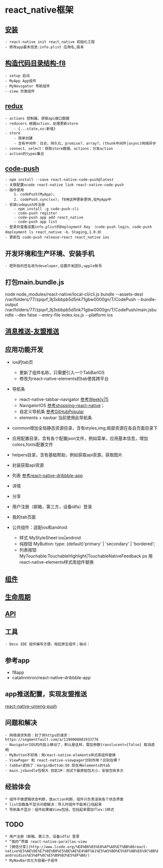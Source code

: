 # react_native框架

## [安装]()
    - react-native init react_native 初始化工程
    - 修改app基本信息:info.plist 应用名,版本

## [构造代码目录结构-f8](https://github.com/fbsamples/f8app)
    - setup 启动
    - MyApp App组件
    - MyNavigator 导航组件
    - view 页面组件

## [redux](http://cn.redux.js.org/docs/react-redux/quick-start.html)
    - actions 控制器、获取api接口数据
    - reducers 根据action，处理更新store
        - {...state,xx:新值}
    - store
        - 简单创建
        - 含有中间件：日志，持久化，promise?，array?，(thunk中间件|async)网络异步
    - connect、select：获取store数据、actions：分发action
    - action的types集合

## [code-push](https://github.com/Microsoft/react-native-code-push#ios-setup)
    - npm install --save react-native-code-push@latest
    - 关联配置xcode react-native link react-native-code-push
    - 插件使用 
        1. codePush(MyApp);
        2. codePush.sync(xx); f8用这种更新更快,在MyApp中
    - 安装codepush并注册
        - npm install -g code-push-cli
        - code-push register
        - code-push app add react_native
        - code-push app list 
    - 登录并查看设置info.plist的Deployment Key （code-push login、code-push deployment ls react_native -k、Staging,1.0.0）
    - 更新包 code-push release-react react_native ios

## 开发环境和生产环境、安装手机
    - 把所有的签名改为developer,设置开发团队;apple账号

## 打包main.bundle.js
node node_modules/react-native/local-cli/cli.js bundle --assets-dest /var/folders/77/zpqvf_9j3xbbpb5d5nk71gbw0000gn/T/CodePush --bundle-output /var/folders/77/zpqvf_9j3xbbpb5d5nk71gbw0000gn/T/CodePush/main.jsbundle --dev false --entry-file index.ios.js --platform ios

## [消息推送-友盟推送](/doc/友盟推送.md)

## 应用功能开发

* ios的tab页
    - 更新了组件名称，只需要引入一个TabBarIOS
    - 修改为react-native-elements的tab使其跨平台

* 导航条
    - react-native-tabbar-navigator [参考Weekly75](https://github.com/fakefish/Weekly75/blob/master/app/common/WeeklyApp.js)
    - NavigatorIOS [参考shopping-react-native](https://github.com/bigsui/shopping-react-native)；
    - 自定义导航条 [参考GitHubPopular](https://github.com/crazycodeboy/GitHubPopular/tree/master/js/page)
    - elements + navbar 当前使用此导航条

* common增加全局静态资源目录，含有styles,img;局部资源在各自页面目录下
* 应用配置目录，含有各个配置json文件，例如菜单，应用基本信息，增加colors,fonts配置文件
* helpers目录，含有基础帮助，例如获取api资源，获取图片
* 封装获取api资源
* 列表 [参考react-native-dribbble-app](https://github.com/catalinmiron/react-native-dribbble-app)
* 详情
* 分享
* 用户注册（邮箱，第三方，设备idfa）登录
* 我的tab页面

* 公共组件：适配ios和android
    - 样式 MyStyleSheet ios|android
    - 纯按钮 MyButton: type: (default)'primary' | 'secondary' | 'bordered';
    - 列表按钮 MyTouchable:TouchableHighlight|TouchableNativeFeedback
ps 用react-native-elements样式库组件替换

## [组件](/doc/组件.md)
## [生命周期](/doc/生命周期.md)
## [API](/doc/API.md)

## 工具
    - Deco IDE 组件编写方便，拖拉原生组件；缺点：

## 参考app
* f8app
* catalinmiron/react-native-dribbble-app

## app推送配置，实现友盟推送
[react-native-umeng-push](https://github.com/liuchungui/react-native-umeng-push)

## 问题和解决
    - 网络请求失败：封了非https的请求：https://segmentfault.com/a/1190000002933776
    - NavigatorIOS的内容上移动了，默认是这样，需加参数translucent={false} 取消透明
    - MyButton不好用：用react-native-elements样式库组件替换
    - ViewPager 和 react-native-viewpager分别作用？区别在哪？
    - tabbar遮挡了：marginBottom:50 现在用elements的tab
    - main.jsbundle包很大 目前1M：测试下最原始包大小，安装包有多大

## 经验体会
    * 组件不做逻辑状态判断，放action判断，组件只负责渲染各个状态界面
    * list加载条不显示问题解决：导入时组件不能用{}括起来
    * 导航条不显示：组件如果被View包括，包括起来需加flex:1样式

## TODO
    * 用户注册（邮箱，第三方，设备idfa）登录
    * “我的”界面 react-native-parallax-view
    * [微信分享](http://www.lcode.org/%E8%B6%85%E8%AF%A6%E7%BB%86react-native%E5%AE%9E%E7%8E%B0%E5%BE%AE%E4%BF%A1%E5%A5%BD%E5%8F%8B%E6%9C%8B%E5%8F%8B%E5%9C%88%E5%88%86%E4%BA%AB%E5%8A%9F%E8%83%BD-androidios%E5%8F%8C%E5%B9%B3%E5%8F%B0/)
    * MyNavBar优化为容器+子组件

